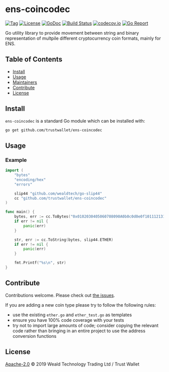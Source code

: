 # ens-coincodec

[![Tag](https://img.shields.io/github/tag/trustwallet/ens-coincodec.svg)](https://github.com/trustwallet/ens-coincodec/releases/)
[![License](https://img.shields.io/github/license/trustwallet/ens-coincodec.svg)](LICENSE)
[![GoDoc](https://godoc.org/github.com/trustwallet/ens-coincodec?status.svg)](https://godoc.org/github.com/trustwallet/ens-coincodec)
[![Build Status](https://travis-ci.org/trustwallet/ens-coincodec.svg?branch=master)](https://travis-ci.org/trustwallet/ens-coincodec)
[![codecov.io](https://img.shields.io/codecov/c/github/trustwallet/ens-coincodec.svg)](https://codecov.io/github/trustwallet/ens-coincodec)
[![Go Report](https://goreportcard.com/badge/github.com/trustwallet/ens-coincodec)](https://goreportcard.com/report/github.com/trustwallet/ens-coincodec)

Go utility library to provide movement between string and binary representation of multpile different cryptocurrency coin formats, mainly for ENS.


## Table of Contents

- [Install](#install)
- [Usage](#usage)
- [Maintainers](#maintainers)
- [Contribute](#contribute)
- [License](#license)

## Install

`ens-coincodec` is a standard Go module which can be installed with:

```sh
go get github.com/trustwallet/ens-coincodec
```

## Usage

### Example

```go
import (
    "bytes"
    "encoding/hex"
    "errors"

    slip44 "github.com/wealdtech/go-slip44"
    cc "github.com/trustwallet/ens-coincodec"
)

func main() {
    bytes, err := cc.ToBytes("0x0102030405060708090A0b0c0d0e0f1011121314", slip44.ETHER)
    if err != nil {
        panic(err)
    }

    str, err := cc.ToString(bytes, slip44.ETHER)
    if err != nil {
        panic(err)
    }

    fmt.Printf("%s\n", str)
}
```

## Contribute

Contributions welcome. Please check out [the issues](https://github.com/trustwallet/ens-coincodec/issues).

If you are adding a new coin type please try to follow the following rules:

  - use the existing `ether.go` and `ether_test.go` as templates
  - ensure you have 100% code coverage with your tests
  - try not to import large amounts of code; consider copying the relevant code rather than bringing in an entire project to use the address conversion functions

## License

[Apache-2.0](LICENSE) © 2019 Weald Technology Trading Ltd / Trust Wallet
